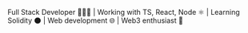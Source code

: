 Full Stack Developer 👨🏼‍💻 | Working with TS, React, Node ⚛️ | Learning Solidity 🌑 | Web development 🌐 | Web3 enthusiast 👾
